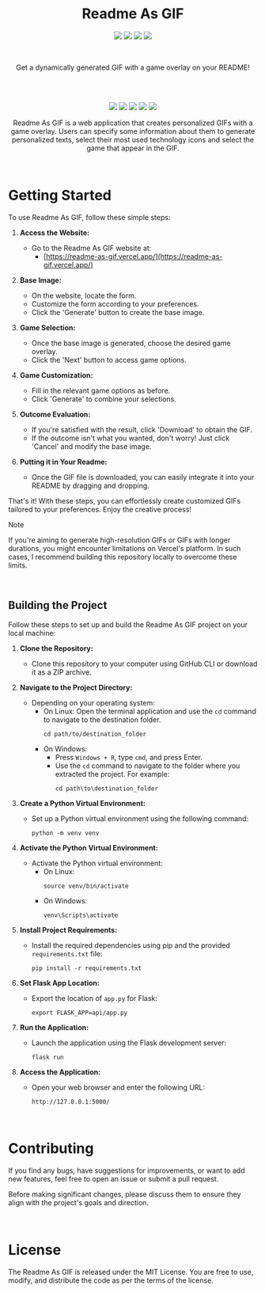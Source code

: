 <h1 align="center">
	Readme As GIF
</h1>

<p align=center>
	<img src="https://img.shields.io/badge/pillow-3670A0?style=for-the-badge&logo=python&logoColor=ffdd54">
	<img src="https://img.shields.io/badge/Flask-000000?style=for-the-badge&logo=flask&logoColor=white">
	<img src="https://img.shields.io/badge/jinja-white.svg?style=for-the-badge&logo=jinja&logoColor=black">
	<img src="https://img.shields.io/badge/Bootstrap-563D7C?style=for-the-badge&logo=bootstrap&logoColor=white">
</p>

<br>
<p align="center">
	Get a dynamically generated GIF with a game overlay on your README!
</p>
<br><br>

<p align="center">
	<img src="https://github.com/enfyna/readme-as-gif/assets/91965312/82c033c9-7c08-4019-9b29-6e05c90beef9" />
	<img src="https://github.com/enfyna/readme-as-gif/assets/91965312/0a2d4dde-f336-4a33-a8b5-2532222a7a95" />
	<img src="https://github.com/enfyna/readme-as-gif/assets/91965312/b4062f8d-eddd-46c2-9a4c-e4b9483cb568" />
	<img src="https://github.com/enfyna/readme-as-gif/assets/91965312/21619d32-9a65-4972-86e3-9639231e01f5" />
	<img src="https://github.com/enfyna/readme-as-gif/assets/91965312/b396e349-8a67-4a01-858f-34f5199082e7" />
</p>

<p align="center">
	Readme As GIF is a web application that creates personalized GIFs with a game overlay. Users can specify some information about them to generate personalized texts, select their most used technology icons and select the game that appear in the GIF.
</p>

<br>

# Getting Started

To use Readme As GIF, follow these simple steps:

1. **Access the Website:**
   - Go to the Readme As GIF website at:
     - [https://readme-as-gif.vercel.app/](https://readme-as-gif.vercel.app/)

2. **Base Image:**
   - On the website, locate the form.
   - Customize the form according to your preferences.
   - Click the 'Generate' button to create the base image.

3. **Game Selection:**
   - Once the base image is generated, choose the desired game overlay.
   - Click the 'Next' button to access game options.

4. **Game Customization:**
   - Fill in the relevant game options as before.
   - Click 'Generate' to combine your selections.

5. **Outcome Evaluation:**
   - If you're satisfied with the result, click 'Download' to obtain the GIF.
   - If the outcome isn't what you wanted, don't worry! Just click 'Cancel' and modify the base image.

6. **Putting it in Your Readme:**
   - Once the GIF file is downloaded, you can easily integrate it into your README by dragging and dropping.

That's it! With these steps, you can effortlessly create customized GIFs tailored to your preferences. Enjoy the creative process!

> [!NOTE]  
> If you're aiming to generate high-resolution GIFs or GIFs with longer durations, you might encounter limitations on Vercel's platform. In such cases, I recommend building this repository locally to overcome these limits.


<br>

## Building the Project

Follow these steps to set up and build the Readme As GIF project on your local machine:

1. **Clone the Repository:**
   - Clone this repository to your computer using GitHub CLI or download it as a ZIP archive.

2. **Navigate to the Project Directory:**
   - Depending on your operating system:
     - On Linux: Open the terminal application and use the `cd` command to navigate to the destination folder.
       ```
       cd path/to/destination_folder
       ```
     - On Windows:
       - Press `Windows + R`, type `cmd`, and press Enter.
       - Use the `cd` command to navigate to the folder where you extracted the project. For example:
         ```
         cd path\to\destination_folder
         ```

3. **Create a Python Virtual Environment:**
   - Set up a Python virtual environment using the following command:
     ```
     python -m venv venv
     ```

4. **Activate the Python Virtual Environment:**
   - Activate the Python virtual environment:
     - On Linux:
       ```
       source venv/bin/activate
       ```
     - On Windows:
       ```
       venv\Scripts\activate
       ```

5. **Install Project Requirements:**
   - Install the required dependencies using pip and the provided `requirements.txt` file:
     ```
     pip install -r requirements.txt
     ```

6. **Set Flask App Location:**
   - Export the location of `app.py` for Flask:
     ```
     export FLASK_APP=api/app.py
     ```

7. **Run the Application:**
   - Launch the application using the Flask development server:
     ```
     flask run
     ```

8. **Access the Application:**
   - Open your web browser and enter the following URL:
     ```
     http://127.0.0.1:5000/
     ```

<br>

# Contributing

If you find any bugs, have suggestions for improvements, or want to add new features, feel free to open an issue or submit a pull request.

Before making significant changes, please discuss them to ensure they align with the project's goals and direction.

<br>

# License

The Readme As GIF is released under the MIT License. You are free to use, modify, and distribute the code as per the terms of the license.

</p>

